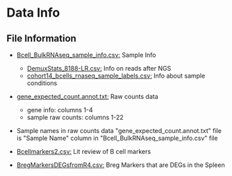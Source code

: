 # Data Info
## File Information
- [Bcell_BulkRNAseq_sample_info.csv:](https://github.com/lailamrad/OVA-Allergy-Bcells-Bulk-RNAseq/blob/main/Data/Bcell_BulkRNAseq_sample_info.csv) Sample Info
    - [DemuxStats_8188-LR.csv:](https://github.com/lailamrad/OVA-Allergy-Bcells-Bulk-RNAseq/tree/main/Data/DemuxStats_8188-LR.csv) Info on reads after NGS
    - [cohort14_bcells_rnaseq_sample_labels.csv:](https://github.com/lailamrad/OVA-Allergy-Bcells-Bulk-RNAseq/tree/main/Data/cohort14_bcells_rnaseq_sample_labels.csv) Info about sample conditions

- [gene_expected_count.annot.txt:](https://github.com/lailamrad/OVA-Allergy-Bcells-Bulk-RNAseq/blob/cf90dee46869b348a9a8331126dd70722c6ab48d/Data/gene_expected_count.annot.txt) Raw counts data
    - gene info: columns 1-4
    - sample raw counts: columns 1-22

- Sample names in raw counts data "gene_expected_count.annot.txt" file is "Sample Name" column in "Bcell_BulkRNAseq_sample_info.csv" file
  
- [Bcellmarkers2.csv:](https://github.com/lailamrad/OVA-Allergy-Bcells-Bulk-RNAseq/tree/main/Data/Bcellmarkers2.csv) Lit review of B cell markers
  
- [BregMarkersDEGsfromR4.csv:](https://github.com/lailamrad/OVA-Allergy-Bcells-Bulk-RNAseq/blob/main/Data/BregMarkersDEGsfromR4.csv) Breg Markers that are DEGs in the Spleen
